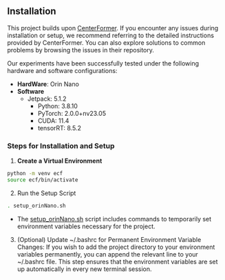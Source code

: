 ## Installation
This project builds upon [CenterFormer](https://github.com/TuSimple/centerformer). If you encounter any issues during installation or setup, we recommend referring to the detailed instructions provided by CenterFormer. You can also explore solutions to common problems by browsing the issues in their repository.

Our experiments have been successfully tested under the following hardware and software configurations:
- **HardWare**: Orin Nano
- **Software**
    - Jetpack: 5.1.2
        - Python: 3.8.10
        - PyTorch: 2.0.0+nv23.05
        - CUDA: 11.4
        - tensorRT: 8.5.2

### Steps for Installation and Setup

1. **Create a Virtual Environment**
```bash
python -m venv ecf
source ecf/bin/activate
```

2. Run the Setup Script
```bash
. setup_orinNano.sh
```
- The [setup_orinNano.sh](setup_orinNano.sh) script includes commands to temporarily set environment variables necessary for the project.

3. (Optional) Update ~/.bashrc for Permanent Environment Variable Changes:
If you wish to add the project directory to your environment variables permanently, you can append the relevant line to your ~/.bashrc file. This step ensures that the environment variables are set up automatically in every new terminal session.